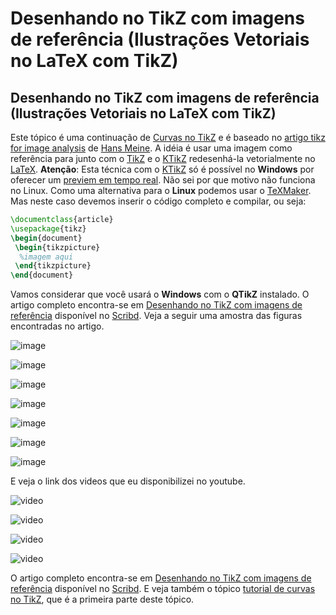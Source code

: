 Desenhando no TikZ com imagens de referência (Ilustrações Vetoriais no LaTeX com TikZ)
====

Desenhando no TikZ com imagens de referência (Ilustrações Vetoriais no LaTeX com TikZ)
---


Este tópico é uma continuação de [Curvas no TikZ] e é baseado no [artigo tikz for image analysis] de [Hans Meine].
A idéia é usar uma imagem como referência para junto com o [TikZ] e o [KTikZ] redesenhá-la vetorialmente no [LaTeX].
__Atenção__: Esta técnica com o [KTikZ] só é possível no __Windows__ por oferecer um [previem em tempo real]. Não sei por que motivo não funciona no Linux. Como uma alternativa para o __Linux__ podemos usar o [TeXMaker]. Mas neste caso devemos inserir o código completo e compilar, ou seja:

```latex
\documentclass{article}
\usepackage{tikz}
\begin{document}
 \begin{tikzpicture}
  %imagem aqui
 \end{tikzpicture}
\end{document}
```

Vamos considerar que você usará o __Windows__ com o __QTikZ__ instalado.
O artigo completo encontra-se em [Desenhando no TikZ com imagens de referência] disponível no [Scribd].
Veja a seguir uma amostra das figuras encontradas no artigo.

![image](http://4.bp.blogspot.com/-TnG-DFYrevs/TdnGrgcuPzI/AAAAAAAAAH4/hW36ApN4qg4/s320/figcubos.png)

![image](http://4.bp.blogspot.com/-pPcJK-_nK0o/TdnGwBY5ojI/AAAAAAAAAH8/y58MQSD162E/s200/figbike.png)

![image](http://4.bp.blogspot.com/-glxf_j-ld6o/TdnGyPGUV5I/AAAAAAAAAIA/cvxFJisoH9s/s1600/figdesign5b.png)

![image](http://1.bp.blogspot.com/-Ns31R8MiD8w/TdnG0QYrOjI/AAAAAAAAAIE/0hlYWlsUR3c/s320/fighand.png)

![image](http://2.bp.blogspot.com/-9GZz5dpheEI/TdnG2ietkHI/AAAAAAAAAII/kDQIc732ipg/s320/figfemur.png)

![image](http://2.bp.blogspot.com/-BLw_WUfJSjA/TdnG4w2S0OI/AAAAAAAAAIM/2-oDtE-DxyA/s320/figVector-Girl-Face-Design.png)

![image](http://3.bp.blogspot.com/-5TU4Fyz7oIk/TdnG6wwMzjI/AAAAAAAAAIQ/TyX4pz4baQY/s1600/figlogo_copa_2014.png)

E veja o link dos videos que eu disponibilizei no youtube.

![video](https://www.youtube.com/watch?feature=player_embedded&v=MCpRtorWFZs)

![video](https://www.youtube.com/watch?feature=player_embedded&v=klS2TxY9tvc)

![video](https://www.youtube.com/watch?feature=player_embedded&v=Xg1wc0_Pdxs)

![video](https://www.youtube.com/watch?feature=player_embedded&v=MmkEw9BUhUs)

O artigo completo encontra-se em [Desenhando no TikZ com imagens de referência] disponível no [Scribd].
E veja também o tópico [tutorial de curvas no TikZ], que é a primeira parte deste tópico.




[Curvas no TikZ]:http://latexbr.blogspot.com/2011/05/curvas-no-tikz.html

[artigo tikz for image analysis]:http://kogs-www.informatik.uni-hamburg.de/~meine/tikz/

[Hans Meine]:http://kogs-www.informatik.uni-hamburg.de/~meine/

[TikZ]:http://latexbr.blogspot.com/2011/01/desenhando-com-tikz.html

[KTikZ]:http://latexbr.blogspot.com/2011/01/desenhando-em-tikz-com-ktikz.html

[LaTeX]:http://latexbr.blogspot.com/2010/04/introducao-ao-latex.html

[previem em tempo real]:http://latexbr.blogspot.com/2010/12/preview-em-tempo-real.html

[TeXMaker]:http://www.xm1math.net/texmaker/

[Desenhando no TikZ com imagens de referência]:http://pt.scribd.com/doc/56030688/Desenhando-No-Tikz-Com-Imagem-de-Refer-en-CIA

[Scribd]:http://pt.scribd.com/doc/56030688/Desenhando-No-Tikz-Com-Imagem-de-Refer-en-CIA

[tutorial de curvas no TikZ]:http://latexbr.blogspot.com/2011/05/curvas-no-tikz.html